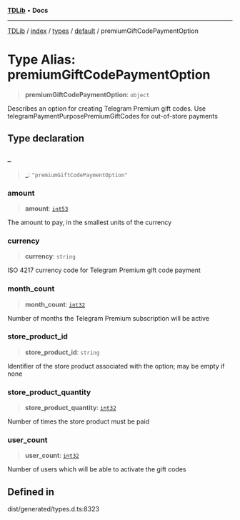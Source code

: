 [**TDLib**](../../../../../../README.md) • **Docs**

***

[TDLib](../../../../../../modules.md) / [index](../../../../../README.md) / [types](../../../README.md) / [default](../README.md) / premiumGiftCodePaymentOption

# Type Alias: premiumGiftCodePaymentOption

> **premiumGiftCodePaymentOption**: `object`

Describes an option for creating Telegram Premium gift codes. Use telegramPaymentPurposePremiumGiftCodes for out-of-store payments

## Type declaration

### \_

> **\_**: `"premiumGiftCodePaymentOption"`

### amount

> **amount**: [`int53`](int53.md)

The amount to pay, in the smallest units of the currency

### currency

> **currency**: `string`

ISO 4217 currency code for Telegram Premium gift code payment

### month\_count

> **month\_count**: [`int32`](int32.md)

Number of months the Telegram Premium subscription will be active

### store\_product\_id

> **store\_product\_id**: `string`

Identifier of the store product associated with the option; may be empty if none

### store\_product\_quantity

> **store\_product\_quantity**: [`int32`](int32.md)

Number of times the store product must be paid

### user\_count

> **user\_count**: [`int32`](int32.md)

Number of users which will be able to activate the gift codes

## Defined in

dist/generated/types.d.ts:8323
